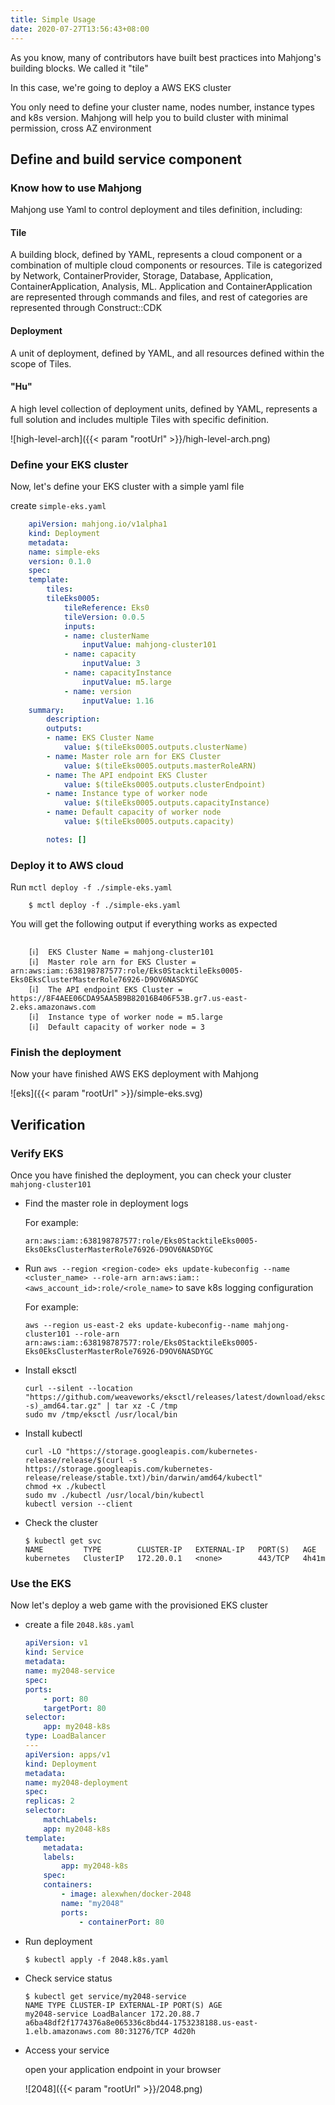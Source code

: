```yaml
---
title: Simple Usage
date: 2020-07-27T13:56:43+08:00
---
```


As you know, many of contributors have built best practices into Mahjong's building blocks. We called it "tile"

In this case, we're going to deploy a AWS EKS cluster

You only need to define your cluster name, nodes number, instance types and k8s version. Mahjong will help you to build cluster with minimal permission, cross AZ environment

## Define and build service component

### Know how to use Mahjong

Mahjong use Yaml to control deployment and tiles definition, including:

#### Tile

A building block, defined by YAML, represents a cloud component or a combination of multiple cloud components or resources. Tile is categorized by Network, ContainerProvider, Storage, Database, Application, ContainerApplication, Analysis, ML. Application and ContainerApplication are represented through commands and files, and rest of categories are represented through Construct::CDK

#### Deployment

A unit of deployment,  defined by YAML, and all resources defined within the scope of Tiles.

#### "Hu"

A high level collection of deployment units,  defined by YAML, represents a full solution and includes multiple Tiles with specific definition.

![high-level-arch]({{< param "rootUrl" >}}/high-level-arch.png)

### Define your EKS cluster

Now, let's define your EKS cluster with a simple yaml file

create `simple-eks.yaml`

```yaml
    apiVersion: mahjong.io/v1alpha1
    kind: Deployment
    metadata:
    name: simple-eks
    version: 0.1.0
    spec:
    template:
        tiles:
        tileEks0005:
            tileReference: Eks0
            tileVersion: 0.0.5
            inputs:
            - name: clusterName
                inputValue: mahjong-cluster101
            - name: capacity
                inputValue: 3
            - name: capacityInstance
                inputValue: m5.large
            - name: version
                inputValue: 1.16
    summary:
        description:
        outputs:
        - name: EKS Cluster Name
            value: $(tileEks0005.outputs.clusterName)
        - name: Master role arn for EKS Cluster
            value: $(tileEks0005.outputs.masterRoleARN)
        - name: The API endpoint EKS Cluster
            value: $(tileEks0005.outputs.clusterEndpoint)
        - name: Instance type of worker node
            value: $(tileEks0005.outputs.capacityInstance)
        - name: Default capacity of worker node
            value: $(tileEks0005.outputs.capacity)

        notes: []
```

### Deploy it to AWS cloud

Run `mctl deploy -f ./simple-eks.yaml`

```shell
    $ mctl deploy -f ./simple-eks.yaml
```

You will get the following output if everything works as expected

```shell

    [ℹ]  EKS Cluster Name = mahjong-cluster101
    [ℹ]  Master role arn for EKS Cluster = arn:aws:iam::638198787577:role/Eks0StacktileEks0005-Eks0EksClusterMasterRole76926-D9OV6NASDYGC
    [ℹ]  The API endpoint EKS Cluster = https://8F4AEE06CDA95AA5B9B82016B406F53B.gr7.us-east-2.eks.amazonaws.com
    [ℹ]  Instance type of worker node = m5.large
    [ℹ]  Default capacity of worker node = 3
```

### Finish the deployment

Now your have finished AWS EKS deployment with Mahjong

![eks]({{< param "rootUrl" >}}/simple-eks.svg)

## Verification

### Verify EKS

Once you have finished the deployment, you can check your cluster `mahjong-cluster101`

- Find the master role in deployment logs

    For example:

    ```shell
    arn:aws:iam::638198787577:role/Eks0StacktileEks0005-Eks0EksClusterMasterRole76926-D9OV6NASDYGC
    ```

- Run `aws --region <region-code> eks update-kubeconfig --name <cluster_name> --role-arn arn:aws:iam::<aws_account_id>:role/<role_name>` to save k8s logging configuration

    For example:

    ```
    aws --region us-east-2 eks update-kubeconfig--name mahjong-cluster101 --role-arn arn:aws:iam::638198787577:role/Eks0StacktileEks0005-Eks0EksClusterMasterRole76926-D9OV6NASDYGC
    ```

- Install eksctl

    ```shell
    curl --silent --location "https://github.com/weaveworks/eksctl/releases/latest/download/eksctl_$(uname -s)_amd64.tar.gz" | tar xz -C /tmp
    sudo mv /tmp/eksctl /usr/local/bin
    ```

- Install kubectl

    ```shell
    curl -LO "https://storage.googleapis.com/kubernetes-release/release/$(curl -s https://storage.googleapis.com/kubernetes-release/release/stable.txt)/bin/darwin/amd64/kubectl"
    chmod +x ./kubectl
    sudo mv ./kubectl /usr/local/bin/kubectl
    kubectl version --client
    ```

- Check the cluster

    ```shell
    $ kubectl get svc
    NAME         TYPE        CLUSTER-IP   EXTERNAL-IP   PORT(S)   AGE
    kubernetes   ClusterIP   172.20.0.1   <none>        443/TCP   4h41m
    ```

### Use the EKS

Now let's deploy a web game with the provisioned EKS cluster

- create a file `2048.k8s.yaml`

    ```yaml
    apiVersion: v1
    kind: Service
    metadata:
    name: my2048-service
    spec:
    ports:
        - port: 80
        targetPort: 80
    selector:
        app: my2048-k8s
    type: LoadBalancer
    ---
    apiVersion: apps/v1
    kind: Deployment
    metadata:
    name: my2048-deployment
    spec:
    replicas: 2
    selector:
        matchLabels:
        app: my2048-k8s
    template:
        metadata:
        labels:
            app: my2048-k8s
        spec:
        containers:
            - image: alexwhen/docker-2048
            name: "my2048"
            ports:
                - containerPort: 80
    ```

- Run deployment

    ```shell
    $ kubectl apply -f 2048.k8s.yaml
    ```

- Check service status

    ```shell
    $ kubectl get service/my2048-service
    NAME TYPE CLUSTER-IP EXTERNAL-IP PORT(S) AGE
    my2048-service LoadBalancer 172.20.88.7 a6ba48df2f1774376a8e065336c8bd44-1753238188.us-east-1.elb.amazonaws.com 80:31276/TCP 4d20h
    ```

- Access your service

    open your application endpoint in your browser

    ![2048]({{< param "rootUrl" >}}/2048.png)
